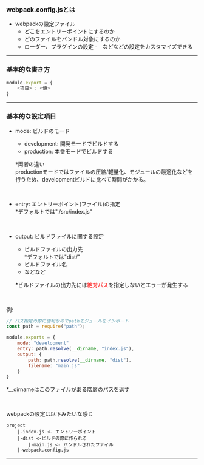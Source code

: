 ### webpack.config.jsとは

- webpackの設定ファイル
    - どこをエントリーポイントにするのか
    - どのファイルをバンドル対象にするのか
    - ローダー、プラグインの設定
    -　などなどの設定をカスタマイズできる

---

### 基本的な書き方

```js
module.export = {
    <項目> : <値>
}
```

---

### 基本的な設定項目

- mode: ビルドのモード  
    - development: 開発モードでビルドする  
    - production: 本番モードでビルドする  

    *両者の違い  
    productionモードではファイルの圧縮/軽量化、モジュールの最適化などを行うため、developmentビルドに比べて時間がかかる。

<br>

- entry: エントリーポイント(ファイル)の指定  
    *デフォルトでは"./src/index.js"

<br>

- output: ビルドファイルに関する設定  
    - ビルドファイルの出力先  
        *デフォルトでは"dist/"
    - ビルドファイル名  
    - などなど  
   
    *ビルドファイルの出力先には<font color="red">絶対パス</font>を指定しないとエラーが発生する

<br>

例:
```js
// パス指定の際に便利なのでpathモジュールをインポート
const path = require("path");

module.exports = {
    mode: "development"
    entry: path.resolve(__dirname, "index.js"),
    output: {
        path: path.resolve(__dirname, "dist"),
        filename: "main.js"
    }
}
```
*__dirnameはこのファイルがある階層のパスを返す

<br>

webpackの設定は以下みたいな感じ
```
project
    |-index.js <- エントリーポイント
    |-dist <-ビルドの際に作られる
        |-main.js <- バンドルされたファイル
    |-webpack.config.js
```

---